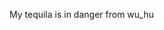 <!--
id: 188563780
link: http://kevinisom.info/post/188563780/my-tequila-is-in-danger-from-wu-hu
slug: my-tequila-is-in-danger-from-wu-hu
date: Wed Sep 16 2009 02:40:28 GMT+1200 (NZST)
raw: {"blog_name":"kevinisom","id":188563780,"post_url":"http://kevinisom.info/post/188563780/my-tequila-is-in-danger-from-wu-hu","slug":"my-tequila-is-in-danger-from-wu-hu","type":"text","date":"2009-09-15 14:40:28 GMT","timestamp":1253025628,"state":"published","format":"html","reblog_key":"clEuVFDR","tags":[],"short_url":"http://tmblr.co/Zw68YyBFK54","highlighted":[],"feed_item":"http://twitter.com/kev_nz/statuses/3996168585","from_feed_id":"650289","note_count":0,"title":null,"body":"<p>My tequila is in danger from wu_hu</p>"}
publish: 2009-09-016
tags: 
title: null
-->


My tequila is in danger from wu\_hu


